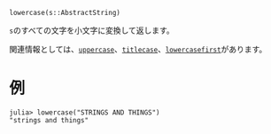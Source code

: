 ```
lowercase(s::AbstractString)
```

`s`のすべての文字を小文字に変換して返します。

関連情報としては、[`uppercase`](@ref)、[`titlecase`](@ref)、[`lowercasefirst`](@ref)があります。

# 例

```jldoctest
julia> lowercase("STRINGS AND THINGS")
"strings and things"
```

